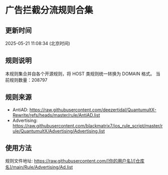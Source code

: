 # 广告拦截分流规则合集

## 更新时间
2025-05-21 11:08:34 (北京时间)

## 规则说明
本规则集合并自各个开源规则，将 HOST 类规则统一转换为 DOMAIN 格式。
当前规则数量：208797

## 规则来源
- AntiAD: https://raw.githubusercontent.com/deezertidal/QuantumultX-Rewrite/refs/heads/master/rule/AntiAD.list
- Advertising: https://raw.githubusercontent.com/blackmatrix7/ios_rule_script/master/rule/QuantumultX/Advertising/Advertising.list

## 使用方法
规则文件地址: https://raw.githubusercontent.com/[你的用户名]/[仓库名]/main/Rule/Advertising/Ad.list

